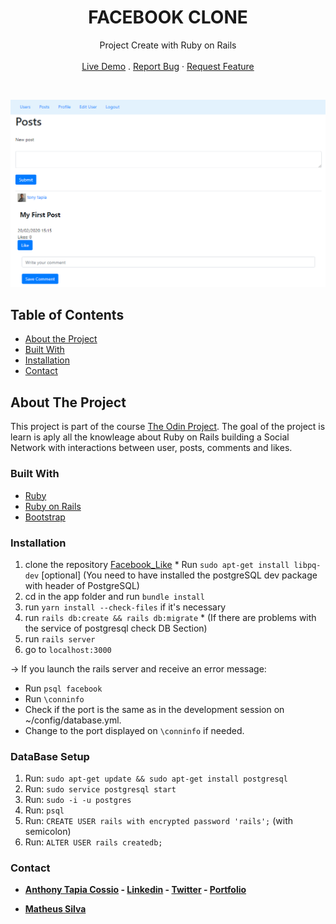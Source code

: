 <p align="center">
  <h1 align="center">FACEBOOK CLONE</h1>

  <p align="center">
    Project Create with Ruby on Rails
    <br>
    <br>
    <a href="https://facebook-like-clone.herokuapp.com//" target="_blank">Live Demo</a>
    .
    <a href="https://github.com/AnthonyTC89/Facebook_Like/issues">Report Bug</a>
    ·
    <a href="https://github.com/AnthonyTC89/Facebook_Like/issues">Request Feature</a>
  </p>
  <br>
</p>

![Screenshot](/screenshots/01.png)

<!-- TABLE OF CONTENTS -->
## Table of Contents

* [About the Project](#about-the-project)
* [Built With](#built-with)
* [Installation](#installation)
* [Contact](#Contact)

<!-- ABOUT THE PROJECT -->
## About The Project

This project is part of the course [The Odin Project](https://www.theodinproject.com/courses/ruby-on-rails/lessons/final-project). The goal of the project is learn is aply all the knowleage about Ruby on Rails building a Social Network with interactions between user, posts, comments and likes. 

### Built With
* [Ruby](https://www.ruby-lang.org/en/)
* [Ruby on Rails](https://rubyonrails.org/)
* [Bootstrap](https://getbootstrap.com/)

### Installation
  1. clone the repository [Facebook_Like](https://github.com/AnthonyTC89/Facebook_Like)
    * Run `sudo apt-get install libpq-dev` [optional] (You need to have installed the postgreSQL dev package with header of PostgreSQL)
  2. cd in the app folder and run `bundle install`
  3. run `yarn install --check-files` if it's necessary
  4. run `rails db:create && rails db:migrate`
    * (If there are problems with the service of postgresql check DB Section) 
  5. run `rails server`
  6. go to `localhost:3000`

-> If you launch the rails server and receive an error message:
   * Run `psql facebook`
   * Run `\conninfo`
   * Check if the port is the same as in the development session on ~/config/database.yml. 
   * Change to the port displayed on `\conninfo` if needed.

### DataBase Setup
  1. Run: `sudo apt-get update && sudo apt-get install postgresql`
  2. Run: `sudo service postgresql start`
  2. Run: `sudo -i -u postgres`
  3. Run: `psql`
  4. Run: `CREATE USER rails with encrypted password 'rails';` (with semicolon)
  5. Run: `ALTER USER rails createdb;`

### Contact

* **[Anthony Tapia Cossio](https://github.com/AnthonyTC89) - [Linkedin](linkedin.com/in/anthony-tapia-cossio) - [Twitter](https://twitter.com/ptonypTC) - [Portfolio](https://portfolio-anthony.herokuapp.com/)**

* **[Matheus Silva](https://github.com/matheus-fls)**